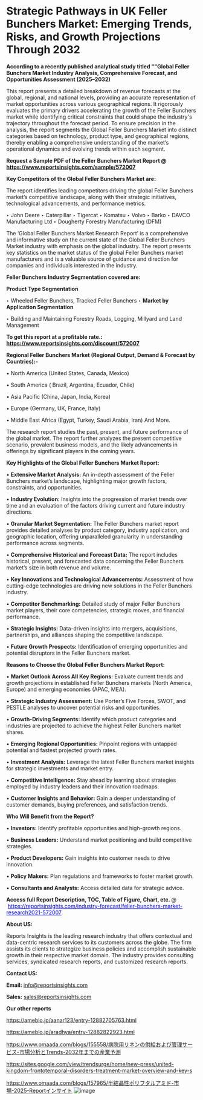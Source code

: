 # Strategic Pathways in UK Feller Bunchers Market: Emerging Trends, Risks, and Growth Projections Through 2032

<strong>According to a recently published analytical study titled ""Global Feller Bunchers Market Industry Analysis, Comprehensive Forecast, and Opportunities Assessment (2025–2032)</strong>

This report presents a detailed breakdown of revenue forecasts at the global, regional, and national levels, providing an accurate representation of market opportunities across various geographical regions. It rigorously evaluates the primary drivers accelerating the growth of the Feller Bunchers market while identifying critical constraints that could shape the industry's trajectory throughout the forecast period. To ensure precision in the analysis, the report segments the Global Feller Bunchers Market into distinct categories based on technology, product type, and geographical regions, thereby enabling a comprehensive understanding of the market’s operational dynamics and evolving trends within each segment.

<strong>Request a Sample PDF of the Feller Bunchers Market Report </strong><strong>@<a href=https://www.reportsinsights.com/sample/572007 style=color:#0000ff;> https://www.reportsinsights.com/sample/572007</a></strong></font>

<strong>Key Competitors of the Global Feller Bunchers Market are:</strong>

The report identifies leading competitors driving the global Feller Bunchers market’s competitive landscape, along with their strategic initiatives, technological advancements, and performance metrics.

‣ John Deere
‣ Caterpillar
‣ Tigercat
‣ Komatsu
‣ Volvo
‣ Barko
‣ DAVCO Manufacturing Ltd
‣ Dougherty Forestry Manufacturing (DFM)

The ‘Global Feller Bunchers Market Research Report’ is a comprehensive and informative study on the current state of the Global Feller Bunchers Market industry with emphasis on the global industry. The report presents key statistics on the market status of the global Feller Bunchers market manufacturers and is a valuable source of guidance and direction for companies and individuals interested in the industry.

<strong>Feller Bunchers Industry Segmentation covered are:</strong>

<strong>Product Type Segmentation</strong>

‣ Wheeled Feller Bunchers, Tracked Feller Bunchers
‣ 
<strong>Market by Application Segmentation</strong>

‣ Building and Maintaining Forestry Roads, Logging, Millyard and Land Management

<strong>To get this report at a profitable rate.: <a href=https://www.reportsinsights.com/discount/572007 style=color:#0000ff;>https://www.reportsinsights.com/discount/572007</a></strong></font>

<strong>Regional Feller Bunchers Market (Regional Output, Demand &amp; Forecast by Countries):-</strong>

• North America (United States, Canada, Mexico)

• South America ( Brazil, Argentina, Ecuador, Chile)

• Asia Pacific (China, Japan, India, Korea)

• Europe (Germany, UK, France, Italy)

• Middle East Africa (Egypt, Turkey, Saudi Arabia, Iran) And More.

The research report studies the past, present, and future performance of the global market. The report further analyzes the present competitive scenario, prevalent business models, and the likely advancements in offerings by significant players in the coming years.

<strong>Key Highlights of the Global Feller Bunchers Market Report:</strong>

• <strong>Extensive Market Analysis:</strong> An in-depth assessment of the Feller Bunchers market’s landscape, highlighting major growth factors, constraints, and opportunities.

• <strong>Industry Evolution:</strong> Insights into the progression of market trends over time and an evaluation of the factors driving current and future industry directions.

• <strong>Granular Market Segmentation:</strong> The Feller Bunchers market report provides detailed analyses by product category, industry application, and geographic location, offering unparalleled granularity in understanding performance across segments.

• <strong>Comprehensive Historical and Forecast Data:</strong> The report includes historical, present, and forecasted data concerning the Feller Bunchers market’s size in both revenue and volume.

• <strong>Key Innovations and Technological Advancements:</strong> Assessment of how cutting-edge technologies are driving new solutions in the Feller Bunchers industry.

• <strong>Competitor Benchmarking:</strong> Detailed study of major Feller Bunchers market players, their core competencies, strategic moves, and financial performance.

• <strong>Strategic Insights:</strong> Data-driven insights into mergers, acquisitions, partnerships, and alliances shaping the competitive landscape.

• <strong>Future Growth Prospects:</strong> Identification of emerging opportunities and potential disruptors in the Feller Bunchers market.

<strong>Reasons to Choose the Global Feller Bunchers Market Report:</strong>

• <strong>Market Outlook Across All Key Regions:</strong> Evaluate current trends and growth projections in established Feller Bunchers markets (North America, Europe) and emerging economies (APAC, MEA).

• <strong>Strategic Industry Assessment:</strong> Use Porter’s Five Forces, SWOT, and PESTLE analyses to uncover potential risks and opportunities.

• <strong>Growth-Driving Segments:</strong> Identify which product categories and industries are projected to achieve the highest Feller Bunchers market shares.

• <strong>Emerging Regional Opportunities:</strong> Pinpoint regions with untapped potential and fastest projected growth rates.

• <strong>Investment Analysis:</strong> Leverage the latest Feller Bunchers market insights for strategic investments and market entry.

• <strong>Competitive Intelligence:</strong> Stay ahead by learning about strategies employed by industry leaders and their innovation roadmaps.

• <strong>Customer Insights and Behavior:</strong> Gain a deeper understanding of customer demands, buying preferences, and satisfaction trends.

<strong>Who Will Benefit from the Report?</strong>

• <strong>Investors:</strong> Identify profitable opportunities and high-growth regions.

• <strong>Business Leaders:</strong> Understand market positioning and build competitive strategies.

• <strong>Product Developers:</strong> Gain insights into customer needs to drive innovation.

• <strong>Policy Makers:</strong> Plan regulations and frameworks to foster market growth.

• <strong>Consultants and Analysts:</strong> Access detailed data for strategic advice.
</ul>
<strong>Access full Report Description, TOC, Table of Figure, Chart, etc. </strong>@  <a href=https://reportsinsights.com/industry-forecast/feller-bunchers-market-research2021-572007 style=color:#0000ff;>https://reportsinsights.com/industry-forecast/feller-bunchers-market-research2021-572007</a></font>

<strong><strong>About US</strong>:</strong>

Reports Insights is the leading research industry that offers contextual and data-centric research services to its customers across the globe. The firm assists its clients to strategize business policies and accomplish sustainable growth in their respective market domain. The industry provides consulting services, syndicated research reports, and customized research reports.

<strong>Contact US:</strong>

<p class=""""><b>Email:</b> <a href=mailto:info@reportsinsights.com>info@reportsinsights.com</a></p>
<p class=""""><b>Sales:</b> <a href=mailto:sales@reportsinsights.com>sales@reportsinsights.com</a></p>

<strong>Our other reports</strong>

<a href=https://ameblo.jp/aanar123/entry-12882705763.html>https://ameblo.jp/aanar123/entry-12882705763.html</a>

<a href=https://ameblo.jp/aradhya/entry-12882822923.html>https://ameblo.jp/aradhya/entry-12882822923.html</a>

<a href=https://www.omaada.com/blogs/155558/病院用リネンの供給および管理サービス-市場分析とTrends-2032年までの産業予測>https://www.omaada.com/blogs/155558/病院用リネンの供給および管理サービス-市場分析とTrends-2032年までの産業予測</a>

<a href=https://sites.google.com/view/trendsurge/home/new-press/united-kingdom-frontotemporal-disorders-treatment-market-overview-and-key-s>https://sites.google.com/view/trendsurge/home/new-press/united-kingdom-frontotemporal-disorders-treatment-market-overview-and-key-s</a>

<a href=https://www.omaada.com/blogs/157965/半結晶性ポリフタルアミド-市場-2025-Reportインサイト>https://www.omaada.com/blogs/157965/半結晶性ポリフタルアミド-市場-2025-Reportインサイト</a>
![image](https://github.com/user-attachments/assets/3a644f5e-7054-4539-b0a5-1eab598a0a64)
